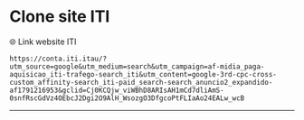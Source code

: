 # Clone site ITI

🌐 Link website ITI

```console
https://conta.iti.itau/?utm_source=google&utm_medium=search&utm_campaign=af-midia_paga-aquisicao_iti-trafego-search_iti&utm_content=google-3rd-cpc-cross-custom_affinity-search_iti-paid_search-search_anuncio2_expandido-af1791216953&gclid=Cj0KCQjw_viWBhD8ARIsAH1mCd7dliAmS-0snfRscGdVz4OEbcJ2Dgi2O9AlH_WsozgO3DfgcoPtFLIaAo24EALw_wcB
```

---


